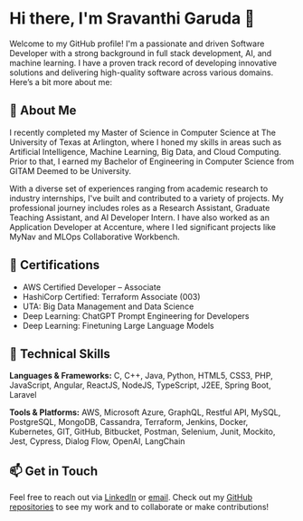 # Hi there, I'm Sravanthi Garuda 👋

Welcome to my GitHub profile! I'm a passionate and driven Software Developer with a strong background in full stack development, AI, and machine learning. I have a proven track record of developing innovative solutions and delivering high-quality software across various domains. Here’s a bit more about me:

## 🚀 About Me

I recently completed my Master of Science in Computer Science at The University of Texas at Arlington, where I honed my skills in areas such as Artificial Intelligence, Machine Learning, Big Data, and Cloud Computing. Prior to that, I earned my Bachelor of Engineering in Computer Science from GITAM Deemed to be University.

With a diverse set of experiences ranging from academic research to industry internships, I've built and contributed to a variety of projects. My professional journey includes roles as a Research Assistant, Graduate Teaching Assistant, and AI Developer Intern. I have also worked as an Application Developer at Accenture, where I led significant projects like MyNav and MLOps Collaborative Workbench.

## 📜 Certifications

- AWS Certified Developer – Associate
- HashiCorp Certified: Terraform Associate (003)
- UTA: Big Data Management and Data Science
- Deep Learning: ChatGPT Prompt Engineering for Developers
- Deep Learning: Finetuning Large Language Models

## 🔧 Technical Skills

**Languages & Frameworks:** C, C++, Java, Python, HTML5, CSS3, PHP, JavaScript, Angular, ReactJS, NodeJS, TypeScript, J2EE, Spring Boot, Laravel

**Tools & Platforms:** AWS, Microsoft Azure, GraphQL, Restful API, MySQL, PostgreSQL, MongoDB, Cassandra, Terraform, Jenkins, Docker, Kubernetes, GIT, GitHub, Bitbucket, Postman, Selenium, Junit, Mockito, Jest, Cypress, Dialog Flow, OpenAI, LangChain

## 📫 Get in Touch

Feel free to reach out via [LinkedIn](https://www.linkedin.com/in/garuda-sravanthi/) or [email](mailto:sravanthi.garuda05@gmail.com). Check out my [GitHub repositories](https://github.com/SravanthiGaruda) to see my work and to collaborate or make contributions!

